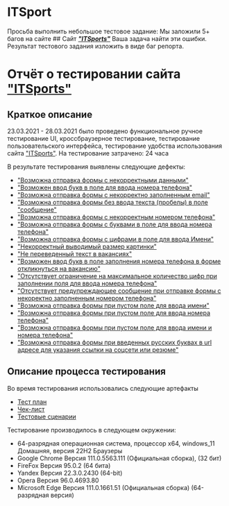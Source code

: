 # ITSport

Просьба выполнить небольшое тестовое задание:
Мы заложили 5+ багов на сайте ## Сайт **_["ITSports"](https://itsports.ru/#/)_** Ваша задача найти эти ошибки. Результат тестового задания изложить в виде баг репорта.

# Отчёт о тестировании  сайта ["ITSports"](https://itsports.ru/#/)

## Краткое описание

23.03.2021 - 28.03.2021 было проведено функциональное ручное
тестирование UI, кроссбраузерное тестирование, тестирование пользовательского интерфейса, тестирование удобства использования сайта ["ITSports"](https://itsports.ru/#/).
На тестирование затрачено: 24 часа

В результате тестирования выявлены следующие дефекты:
* ["Возможна отправка формы с некорректными данными"](https://github.com/ivan3035789/ITSSport/issues/1)
* ["Возможен ввод букв в поле для ввода номера телефона"](https://github.com/ivan3035789/ITSSport/issues/2)
* ["Возможна отправка формы с некорректно заполненным email"](https://github.com/ivan3035789/ITSSport/issues/3)
* ["Возможна отправка формы без ввода текста (пробелы) в поле "сообщение"](https://github.com/ivan3035789/ITSSport/issues/4)
* ["Возможна отправка формы с некорректным номером телефона"](https://github.com/ivan3035789/ITSSport/issues/5)
* ["Возможна отправка формы с буквами в поле для ввода номера телефона"](https://github.com/ivan3035789/ITSSport/issues/6)
* ["Возможна отправка формы с цифрами в поле для ввода Имени"](https://github.com/ivan3035789/ITSSport/issues/7)
* ["Некорректный выводимый размер картинки"](https://github.com/ivan3035789/ITSSport/issues/8)
* ["Не переведенный текст в вакансиях"](https://github.com/ivan3035789/ITSSport/issues/9)
* ["Возможен ввод букв в поле заполнения номера телефона в форме откликнуться на вакансию"](https://github.com/ivan3035789/ITSSport/issues/10)
* ["Отсутствует ограничение на максимальное количество цифр при заполнении поля для ввода номера телефона"](https://github.com/ivan3035789/ITSSport/issues/11)
* ["Отсутствует предупреждающее сообщение при отправке формы с некоректно заполненным номером телефона"](https://github.com/ivan3035789/ITSSport/issues/12)
* ["Возможна отправка формы при пустом поле для ввода имени"](https://github.com/ivan3035789/ITSSport/issues/13)
* ["Возможна отправка формы при пустом поле для ввода номера телефона"](https://github.com/ivan3035789/ITSSport/issues/14)
* ["Возможна отправка формы при пустом поле для ввода имени и номера телефона"](https://github.com/ivan3035789/ITSSport/issues/15)
* ["Возможна отправка формы при введенных русских буквах в url адресе для указания ссылки на соцсети или резюме"](https://github.com/ivan3035789/ITSSport/issues/16)

## Описание процесса тестирования

Во время тестирования использовались следующие артефакты
* [Тест план](https://github.com/ivan3035789/ITSSport/blob/master/Plan.md)
* [Чек-лист](https://github.com/ivan3035789/ITSSport/blob/master/Check.xlsx)
* [Тестовые сценарии](https://github.com/ivan3035789/ITSSport/blob/master/Cases.xlsx)




Тестирование производилось в следующем окружении:
* 64-разрядная операционная система, процессор x64, windows_11 Домашняя, версия 22H2
Браузеры
* Google Chrome Версия 111.0.5563.111 (Официальная сборка), (32 бит)
* FireFox Версия 95.0.2 (64 бита)
* Yandex Версия 22.3.0.2430 (64-bit)
* Opera Версия 96.0.4693.80
* Microsoft Edge Версия 111.0.1661.51 (Официальная сборка) (64-разрядная версия)
